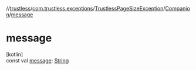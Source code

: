 //[trustless](../../../../index.md)/[com.trustless.exceptions](../../index.md)/[TrustlessPageSizeException](../index.md)/[Companion](index.md)/[message](message.md)

# message

[kotlin]\
const val [message](message.md): [String](https://kotlinlang.org/api/latest/jvm/stdlib/kotlin/-string/index.html)
